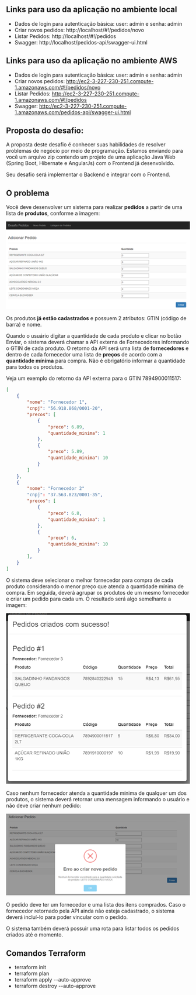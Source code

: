 

## Links para uso da aplicação no ambiente local
- Dados de login para autenticação básica: user: admin e senha: admin
- Criar novos pedidos: http://localhost/#!/pedidos/novo
- Listar Pedidos: http://localhost/#!/pedidos
- Swagger: http://localhost/pedidos-api/swagger-ui.html

## Links para uso da aplicação no ambiente AWS
- Dados de login para autenticação básica: user: admin e senha: admin
- Criar novos pedidos: http://ec2-3-227-230-251.compute-1.amazonaws.com/#!/pedidos/novo
- Listar Pedidos: http://ec2-3-227-230-251.compute-1.amazonaws.com/#!/pedidos
- Swagger: http://ec2-3-227-230-251.compute-1.amazonaws.com/pedidos-api/swagger-ui.html

## Proposta do desafio:

A proposta deste desafio é conhecer suas habilidades de resolver problemas de negócio por meio de programação.
Estamos enviando para você um arquivo zip contendo um projeto de uma aplicação Java Web (Spring Boot, Hibernate e AngularJs) com o Frontend já desenvolvido.

Seu desafio será implementar o Backend e integrar com o Frontend.

## O problema

Você deve desenvolver um sistema para realizar **pedidos** a partir de uma lista de **produtos**, conforme a imagem:

![img.png](readme-imgs/img.png)

Os produtos **já estão cadastrados** e possuem 2 atributos: GTIN (código de barra) e nome.

Quando o usuário digitar a quantidade de cada produto e clicar no botão Enviar, o sistema deverá chamar a API externa de Fornecedores informando o GTIN de cada produto. O retorno da API será uma lista de **fornecedores** e dentro de cada fornecedor uma lista de **preços** de acordo com a **quantidade mínima** para compra. Não é obrigatório informar a quantidade para todos os produtos.

Veja um exemplo do retorno da API externa para o GTIN 7894900011517:
```json
[
    {
        "nome": "Fornecedor 1",
        "cnpj": "56.918.868/0001-20",
        "precos": [
            {
                "preco": 6.89,
                "quantidade_minima": 1
            },
            {
                "preco": 5.89,
                "quantidade_minima": 10
            }
        ]
    },
    {
        "nome": "Fornecedor 2"
        "cnpj": "37.563.823/0001-35",
        "precos": [
            {
                "preco": 6.8,
                "quantidade_minima": 1
            },
            {
                "preco": 6,
                "quantidade_minima": 10
            }
        ],
    }
]
```

O sistema deve selecionar o melhor fornecedor para compra de cada produto considerando o menor preço que atenda a quantidade mínima de compra. Em seguida, deverá agrupar os produtos de um mesmo fornecedor e criar um pedido para cada um. O resultado será algo semelhante a imagem:

![img_1.png](readme-imgs/img_1.png)

Caso nenhum fornecedor atenda a quantidade mínima de qualquer um dos produtos, o sistema deverá retornar uma mensagem informando o usuário e não deve criar nenhum pedido:

![img_2.png](readme-imgs/img_2.png)

O pedido deve ter um fornecedor e uma lista dos itens comprados. Caso o fornecedor retornado pela API ainda não esteja cadastrado, o sistema deverá incluí-lo para poder vincular com o pedido.

O sistema também deverá possuir uma rota para listar todos os pedidos criados até o momento.

## Comandos Terraform
- terraform init
- terraform plan
- terraform apply --auto-approve
- terraform destroy --auto-approve